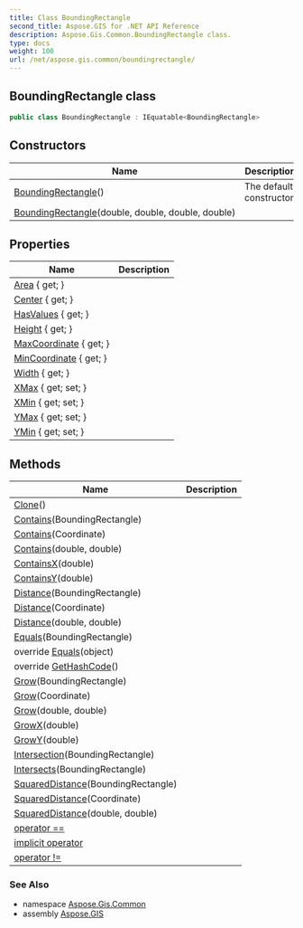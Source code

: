 ```yaml
---
title: Class BoundingRectangle
second_title: Aspose.GIS for .NET API Reference
description: Aspose.Gis.Common.BoundingRectangle class. 
type: docs
weight: 100
url: /net/aspose.gis.common/boundingrectangle/
---
```

## BoundingRectangle class

```csharp
public class BoundingRectangle : IEquatable<BoundingRectangle>
```

## Constructors

| Name | Description |
| --- | --- |
| [BoundingRectangle](boundingrectangle/#constructor)() | The default constructor. |
| [BoundingRectangle](boundingrectangle/#constructor_1)(double, double, double, double) |  |

## Properties

| Name | Description |
| --- | --- |
| [Area](../../aspose.gis.common/boundingrectangle/area/) { get; } |  |
| [Center](../../aspose.gis.common/boundingrectangle/center/) { get; } |  |
| [HasValues](../../aspose.gis.common/boundingrectangle/hasvalues/) { get; } |  |
| [Height](../../aspose.gis.common/boundingrectangle/height/) { get; } |  |
| [MaxCoordinate](../../aspose.gis.common/boundingrectangle/maxcoordinate/) { get; } |  |
| [MinCoordinate](../../aspose.gis.common/boundingrectangle/mincoordinate/) { get; } |  |
| [Width](../../aspose.gis.common/boundingrectangle/width/) { get; } |  |
| [XMax](../../aspose.gis.common/boundingrectangle/xmax/) { get; set; } |  |
| [XMin](../../aspose.gis.common/boundingrectangle/xmin/) { get; set; } |  |
| [YMax](../../aspose.gis.common/boundingrectangle/ymax/) { get; set; } |  |
| [YMin](../../aspose.gis.common/boundingrectangle/ymin/) { get; set; } |  |

## Methods

| Name | Description |
| --- | --- |
| [Clone](../../aspose.gis.common/boundingrectangle/clone/)() |  |
| [Contains](../../aspose.gis.common/boundingrectangle/contains/#contains)(BoundingRectangle) |  |
| [Contains](../../aspose.gis.common/boundingrectangle/contains/#contains_1)(Coordinate) |  |
| [Contains](../../aspose.gis.common/boundingrectangle/contains/#contains_2)(double, double) |  |
| [ContainsX](../../aspose.gis.common/boundingrectangle/containsx/)(double) |  |
| [ContainsY](../../aspose.gis.common/boundingrectangle/containsy/)(double) |  |
| [Distance](../../aspose.gis.common/boundingrectangle/distance/#distance)(BoundingRectangle) |  |
| [Distance](../../aspose.gis.common/boundingrectangle/distance/#distance_1)(Coordinate) |  |
| [Distance](../../aspose.gis.common/boundingrectangle/distance/#distance_2)(double, double) |  |
| [Equals](../../aspose.gis.common/boundingrectangle/equals/#equals)(BoundingRectangle) |  |
| override [Equals](../../aspose.gis.common/boundingrectangle/equals/#equals_1)(object) |  |
| override [GetHashCode](../../aspose.gis.common/boundingrectangle/gethashcode/)() |  |
| [Grow](../../aspose.gis.common/boundingrectangle/grow/#grow)(BoundingRectangle) |  |
| [Grow](../../aspose.gis.common/boundingrectangle/grow/#grow_1)(Coordinate) |  |
| [Grow](../../aspose.gis.common/boundingrectangle/grow/#grow_2)(double, double) |  |
| [GrowX](../../aspose.gis.common/boundingrectangle/growx/)(double) |  |
| [GrowY](../../aspose.gis.common/boundingrectangle/growy/)(double) |  |
| [Intersection](../../aspose.gis.common/boundingrectangle/intersection/)(BoundingRectangle) |  |
| [Intersects](../../aspose.gis.common/boundingrectangle/intersects/)(BoundingRectangle) |  |
| [SquaredDistance](../../aspose.gis.common/boundingrectangle/squareddistance/#squareddistance)(BoundingRectangle) |  |
| [SquaredDistance](../../aspose.gis.common/boundingrectangle/squareddistance/#squareddistance_1)(Coordinate) |  |
| [SquaredDistance](../../aspose.gis.common/boundingrectangle/squareddistance/#squareddistance_2)(double, double) |  |
| [operator ==](../../aspose.gis.common/boundingrectangle/op_equality/) |  |
| [implicit operator](../../aspose.gis.common/boundingrectangle/op_implicit/) |  |
| [operator !=](../../aspose.gis.common/boundingrectangle/op_inequality/) |  |

### See Also

* namespace [Aspose.Gis.Common](../../aspose.gis.common/)
* assembly [Aspose.GIS](../../)


